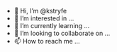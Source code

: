 - 👋 Hi, I’m @kstryfe
- 👀 I’m interested in ...
- 🌱 I’m currently learning ...
- 💞️ I’m looking to collaborate on ...
- 📫 How to reach me ...

<!---
kstryfe/kstryfe is a ✨ special ✨ repository because its `README.md` (this file) appears on your GitHub profile.
You can click the Preview link to take a look at your changes.
--->
